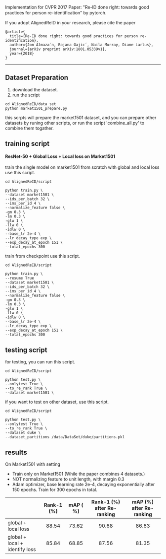 Implementation for CVPR 2017 Paper: "Re-ID done right: towards good practices for person re-identiﬁcation" by pytorch.


If you adopt AlignedReID in your research, please cite the paper

```
@article{
  title={Re-ID done right: towards good practices for person re-identiﬁcation},
  author={Jon Almaza´n, Bojana Gajic´, Naila Murray, Diane Larlus},
  journal={arXiv preprint arXiv:1801.05339v1},
  year={2018}
}
```
---
## Dataset Preparation
1. download the dataset.
2. run the script 
```
cd AlignedReID/data_set
python market1501_prepare.py
```
this scrpts will prepare the market1501 dataset, and you can prepare other datasets by runing other scripts, or run the script 'combine_all.py' to combine them togather.


## training script
#### ResNet-50 + Global Loss + Local loss on Market1501
train the single model on market1501 from scratch with global and local loss use this script.
```
cd AlignedReID/script

python train.py \
--dataset market1501 \
--ids_per_batch 32 \
--ims_per_id 4 \
--normalize_feature false \
-gm 0.3 \
-lm 0.3 \
-glw 1 \
-llw 0 \
-idlw 0 \
--base_lr 2e-4 \
--lr_decay_type exp \
--exp_decay_at_epoch 151 \
--total_epochs 300
```
train from checkpoint use this script.

```
cd AlignedReID/script

python train.py \
--resume True
--dataset market1501 \
--ids_per_batch 32 \
--ims_per_id 4 \
--normalize_feature false \
-gm 0.3 \
-lm 0.3 \
-glw 1 \
-llw 0 \
-idlw 0 \
--base_lr 2e-4 \
--lr_decay_type exp \
--exp_decay_at_epoch 151 \
--total_epochs 300
```

## testing script
for testing, you can run this script.   

```
cd AlignedReID/script

python test.py \
--onlytest True \
--to_re_rank True \
--dataset market1501 \
```
if you want to test on other dataset, use this script.

```
cd AlignedReID/script

python test.py \
--onlytest True \
--to_re_rank True \
--dataset duke \
--dataset_partitions /data/DataSet/duke/partitions.pkl
```

## results
On Market1501 with setting
- Train only on Market1501 (While the paper combines 4 datasets.)
-  NOT normalizing feature to unit length, with margin 0.3
- Adam optimizer, base learning rate 2e-4, decaying exponentially after 150 epochs. Train for 300 epochs in total.

|   | Rank-1 (%) | mAP ( %) | Rank-1 (%) after Re-ranking | mAP (%) after Re-ranking |
| --- | :---: | :---: | :---: | :---: |
| global + local loss | 88.54 | 73.62 | 90.68 | 86.63 |
| global + local + identify loss | 85.84 | 68.85 | 87.56 | 81.35 |
